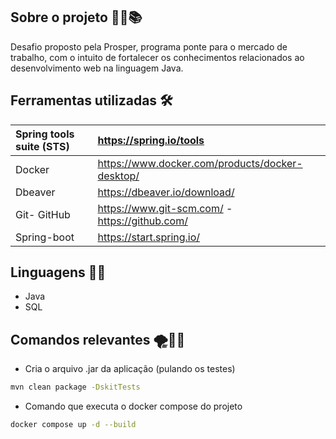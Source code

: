 ## Sobre o projeto 🐱‍💻📚

Desafio proposto pela Prosper, programa ponte para o mercado de trabalho, com o intuito de fortalecer os conhecimentos 
relacionados ao desenvolvimento web na linguagem Java.

## Ferramentas utilizadas 🛠️

| Spring tools suite (STS) |  https://spring.io/tools                          |
| :----------------------  | :---                                              |
| Docker                   | https://www.docker.com/products/docker-desktop/   |
| Dbeaver                  | https://dbeaver.io/download/                      |
| Git- GitHub              | https://www.git-scm.com/ - https://github.com/    |
| Spring-boot              | https://start.spring.io/                          |


## Linguagens 🐱‍💻

  - Java
  - SQL

## Comandos relevantes 🌪️✍🏻

- Cria o arquivo .jar da aplicação (pulando os testes)
 
```bash
mvn clean package -DskitTests
```
- Comando que executa o docker compose do projeto

```bash
docker compose up -d --build
```
